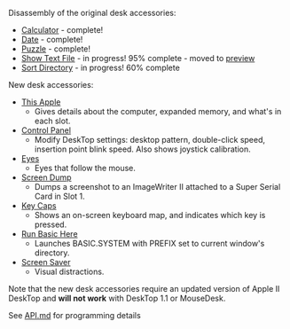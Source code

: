 Disassembly of the original desk accessories:

* [Calculator](calculator.s) - complete!
* [Date](date.s) - complete!
* [Puzzle](puzzle.s) - complete!
* [Show Text File](show.text.file.s) - in progress! 95% complete - moved to [preview](../preview/)
* [Sort Directory](sort.directory.s) - in progress! 60% complete

New desk accessories:

* [This Apple](this.apple.s)
  * Gives details about the computer, expanded memory, and what's in each slot.
* [Control Panel](control.panel.s)
  * Modify DeskTop settings: desktop pattern, double-click speed, insertion point blink speed. Also shows joystick calibration.
* [Eyes](eyes.s)
  * Eyes that follow the mouse.
* [Screen Dump](screen.dump.s)
  * Dumps a screenshot to an ImageWriter II attached to a Super Serial Card in Slot 1.
* [Key Caps](key.caps.s)
  * Shows an on-screen keyboard map, and indicates which key is pressed.
* [Run Basic Here](run.basic.here.s)
  * Launches BASIC.SYSTEM with PREFIX set to current window's directory.
* [Screen Saver](screen.saver.s)
  * Visual distractions.

Note that the new desk accessories require an updated version of Apple II DeskTop and **will not work** with DeskTop 1.1 or MouseDesk.

See [API.md](API.md) for programming details
